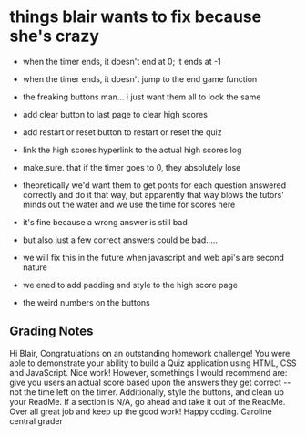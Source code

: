 # things blair wants to fix because she's crazy 

* when the timer ends, it doesn't end at 0; it ends at -1
* when the timer ends, it doesn't jump to the end game function
* the freaking buttons man... i just want them all to look the same 
* add clear button to last page to clear high scores
* add restart or reset button to restart or reset the quiz
* link the high scores hyperlink to the actual high scores log
* make.sure. that if the timer goes to 0, they absolutely lose
* theoretically we'd want them to get ponts for each question answered correctly and do it that way, but apparently that way blows the tutors' minds out the water and we use the time for scores here
* it's fine because a wrong answer is still bad
* but also just a few correct answers could be bad.....
* we will fix this in the future when javascript and web api's are second nature

* we ened to add padding and style to the high score page
* the weird numbers on the buttons

## Grading Notes
Hi Blair, Congratulations on an outstanding homework challenge! You were able to demonstrate your ability to build a Quiz application using HTML, CSS and JavaScript. Nice work! However, somethings I would recommend are: give you users an actual score based upon the answers they get correct -- not the time left on the timer. Additionally, style the buttons, and clean up your ReadMe. If a section is N/A, go ahead and take it out of the ReadMe. Over all great job and keep up the good work! Happy coding. Caroline central grader